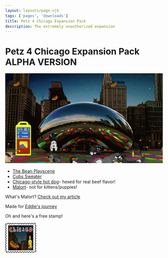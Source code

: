 ```yaml
---
layout: layouts/page.njk
tags: ['pages', 'downloads']
title: Petz 4 Chicago Expansion Pack
description: The extremely unauthorized expansion
---
```

# Petz 4 Chicago Expansion Pack ALPHA VERSION

![](/public/images/CleanShot%202021-07-19%20at%2021.17.39@2x.jpg)

- [The Bean Playscene](/public/downloads/The%20Bean.env)
- [Cubs Sweater](/public/downloads/unique%20petz%20cubs%20sweater.clo)
- [Chicago-style hot dog](/public/downloads/hot%20dog.zip)- hexed for real beef flavor!
- [Malort](/public/downloads/Malort.zip)- not for kittens/puppies!

What's Malort? [Check out my article](https://www.npr.org/sections/thesalt/2013/04/15/177362556/how-swedish-malort-became-chicagos-mascot-bitter-drink)


Made for [Eddie's journey](https://whiskerwick.boards.net/thread/9570/eddies-travel-diary-sign-june?page=3&scrollTo=163007)

Oh and here's a free stamp!

<img src="/public/images/chicago-stamp.gif" class="pixel">
